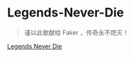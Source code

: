 # Legends-Never-Die
> 谨以此歌献给 Faker ，传奇永不熄灭！

[Legends Never Die](https://leslie-lianggangwei.github.io/Legends-Never-Die/)
